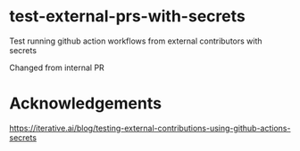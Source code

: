 # test-external-prs-with-secrets
Test running github action workflows from external contributors with secrets

Changed from internal PR

# Acknowledgements

https://iterative.ai/blog/testing-external-contributions-using-github-actions-secrets
